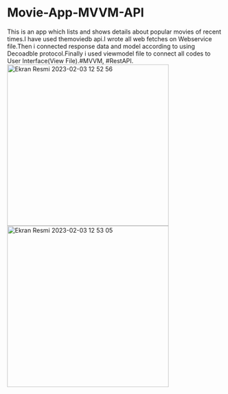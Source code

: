 # Movie-App-MVVM-API
This is an app which lists and shows details about popular movies of recent times.I have used themoviedb api.I wrote all web fetches on Webservice file.Then i connected response data and model according to using Decoadble protocol.Finally i used viewmodel file to connect all codes to User Interface(View File).#MVVM, #RestAPI.
<img width="376" alt="Ekran Resmi 2023-02-03 12 52 56" src="https://user-images.githubusercontent.com/96320314/216570097-0d048238-e3f7-421d-984b-cb604a0ea7e5.png">
<img width="376" alt="Ekran Resmi 2023-02-03 12 53 05" src="https://user-images.githubusercontent.com/96320314/216570101-d58611c6-c852-4270-89aa-0b0828ae5a3a.png">
